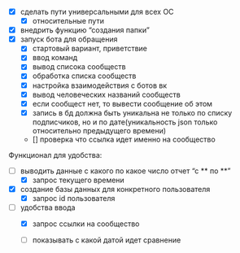- [x] сделать пути универсальными для всех OC 
    - [x] относительные пути
- [x] внедрить функцию “создания папки”
- [x] запуск бота для обращения
    - [x] стартовый вариант, приветствие
    - [x] ввод команд
    - [x] вывод списока сообществ
    - [x] обработка списка сообществ
    - [x] настройка взаимодействия с ботов вк
    - [x] вывод человеческих названий сообществ
    - [x] если сообщест нет, то вывести сообщение об этом
    - [x] запись в бд должна быть уникальна не только по списку подписчиков, но и по дате(уникальность json только относительно предыдущего времени)
    - [] проверка что ссылка идет именно на сообщество
    
Функционал для удобства:
- [ ] выводить данные с какого по какое число отчет “с ** по **”
    - [x] запрос текущего времени
- [x] создание базы данных для конкретного пользователя
    - [x] запрос id пользователя
- [ ] удобства ввода
    - [x] запрос ссылки на сообщество
    - [ ] показывать с какой датой идет сравнение

    